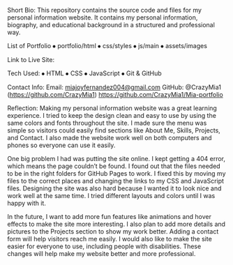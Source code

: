 Short Bio: This repository contains the source code and files for my personal information website.
It contains my personal information, biography, and educational background in a structured and professional way.


List of Portfolio
⦁	portfolio/html
⦁	css/styles
⦁	js/main
⦁	assets/images

Link to Live Site:

Tech Used:
⦁	HTML
⦁	CSS
⦁	JavaScript
⦁	Git & GitHub

Contact Info:
Email: miajoyfernandez004@gmail.com
GitHub: @CrazyMia1 (https://github.com/CrazyMia1) 
https://github.com/CrazyMia1/Mia-portfolio

Reflection: 
Making my personal information website was a great learning experience.
I tried to keep the design clean and easy to use by using the same colors and fonts throughout the site.
I made sure the menu was simple so visitors could easily find sections like About Me, Skills, Projects, and Contact.
I also made the website work well on both computers and phones so everyone can use it easily.

One big problem I had was putting the site online. I kept getting a 404 error, which means the page couldn’t be found.
I found out that the files needed to be in the right folders for GitHub Pages to work.
I fixed this by moving my files to the correct places and changing the links to my CSS and JavaScript files.
Designing the site was also hard because I wanted it to look nice and work well at the same time.
I tried different layouts and colors until I was happy with it.

In the future, I want to add more fun features like animations and hover effects to make the site more interesting.
I also plan to add more details and pictures to the Projects section to show my work better.
Adding a contact form will help visitors reach me easily. I would also like to make the site easier for everyone to use, including people with disabilities.
These changes will help make my website better and more professional.
